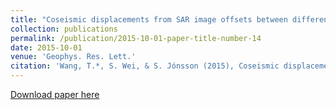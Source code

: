 ```yaml
---
title: "Coseismic displacements from SAR image offsets between different satellite sensors: Application to the 2001 Bhuj (India) earthquake"
collection: publications
permalink: /publication/2015-10-01-paper-title-number-14
date: 2015-10-01
venue: 'Geophys. Res. Lett.'
citation: 'Wang, T.*, S. Wei, & S. Jónsson (2015), Coseismic displacements from SAR image offsets between different satellite sensors: Application to the 2001 Bhuj (India) earthquake, Geophys. Res. Lett., 42, 7022–7030.'
---
```

[Download paper here](http://SARImgGeodesy.github.io/GRL_CROSS_SENSOR2015.pdf)
